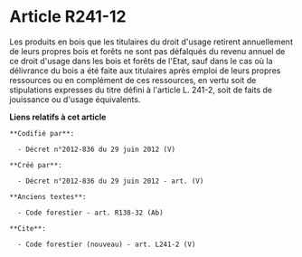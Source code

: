 # Article R241-12

Les produits en bois que les titulaires du droit d'usage retirent annuellement de leurs propres bois et forêts ne sont pas
défalqués du revenu annuel de ce droit d'usage dans les bois et forêts de l'Etat, sauf dans le cas où la délivrance du bois a
été faite aux titulaires après emploi de leurs propres ressources ou en complément de ces ressources, en vertu soit de
stipulations expresses du titre défini à l'article L. 241-2, soit de faits de jouissance ou d'usage équivalents.

**Liens relatifs à cet article**

	**Codifié par**:

	  - Décret n°2012-836 du 29 juin 2012 (V)

	**Créé par**:

	  - Décret n°2012-836 du 29 juin 2012 - art. (V)

	**Anciens textes**:

	  - Code forestier - art. R138-32 (Ab)

	**Cite**:

	  - Code forestier (nouveau) - art. L241-2 (V)
